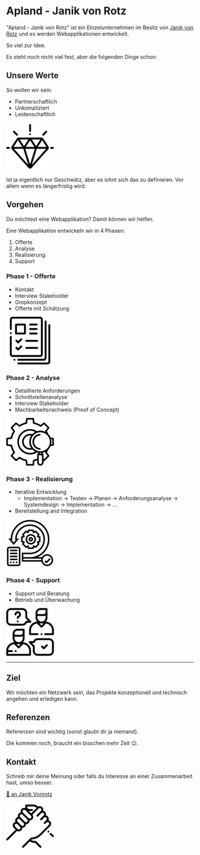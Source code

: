 # Apland - Janik von Rotz

"Apland - Janik von Rotz" ist ein Einzelunternehmen im Besitz von [Janik von Rotz](https://janikvonrotz.ch) und es werden Webapplikationen entwickelt.

So viel zur Idee.

Es steht noch nicht viel fest, aber die folgenden Dinge schon:

## Unsere Werte

So wollen wir sein:

* Partnerschaftlich
* Unkompliziert
* Leidenschaftlich

![](/assets/006-value.png)

Ist ja eigentlich nur Geschwätz, aber es lohnt sich das zu definieren. Vor allem wenn es längerfristig wird.

## Vorgehen

Du möchtest eine Webapplikation? Damit können wir helfen.

Eine Webapplikation entwickeln wir in 4 Phasen:

1. Offerte
2. Analyse
3. Realisierung
4. Support

### Phase 1 - Offerte

* Kontakt
* Interview Stakeholder
* Gropkonzept
* Offerte mit Schätzung

![](/assets/003-portfolio.png)

### Phase 2 - Analyse

* Detaillierte Anforderungen
* Schnittstellenanalyse
* Interview Stakeholder
* Machbarkeitsnachweis (Proof of Concept)

![](/assets/002-research.png)

### Phase 3 - Realisierung

* Iterative Entwicklung
    * Implementation -> Testen -> Planen -> Anforderungsanalyse -> Systemdesign -> Implementation -> ...
* Bereitstellung and Integration

![](/assets/001-scrum.png)

### Phase 4 - Support

* Support und Beratung
* Betrieb und Überwachung

![](/assets/004-support.png)

---

## Ziel

Wir möchten ein Netzwerk sein, das Projekte konzeptionell und technisch angehen und erledigen kann.

## Referenzen

Referenzen sind wichtig (sonst glaubt dir ja niemand).

Die kommen noch, braucht ein bisschen mehr Zeit 😉.

## Kontakt

Schreib mir deine Meinung oder falls du Interesse an einer Zusammenarbeit hast, umso besser.

[📧 an Janik Vonrotz](mailto:contact@janikvonrotz.ch)

![](/assets/005-team.png)
